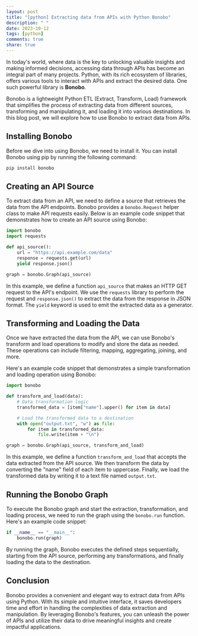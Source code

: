 ```yaml
---
layout: post
title: "[python] Extracting data from APIs with Python Bonobo"
description: " "
date: 2023-10-12
tags: [python]
comments: true
share: true
---
```


In today's world, where data is the key to unlocking valuable insights and making informed decisions, accessing data through APIs has become an integral part of many projects. Python, with its rich ecosystem of libraries, offers various tools to interact with APIs and extract the desired data. One such powerful library is **Bonobo**.

Bonobo is a lightweight Python ETL (Extract, Transform, Load) framework that simplifies the process of extracting data from different sources, transforming and manipulating it, and loading it into various destinations. In this blog post, we will explore how to use Bonobo to extract data from APIs.

## Installing Bonobo

Before we dive into using Bonobo, we need to install it. You can install Bonobo using pip by running the following command:

```python
pip install bonobo
```

## Creating an API Source

To extract data from an API, we need to define a source that retrieves the data from the API endpoints. Bonobo provides a `bonobo.Request` helper class to make API requests easily. Below is an example code snippet that demonstrates how to create an API source using Bonobo:

```python
import bonobo
import requests

def api_source():
    url = "https://api.example.com/data"
    response = requests.get(url)
    yield response.json()

graph = bonobo.Graph(api_source)
```

In this example, we define a function `api_source` that makes an HTTP GET request to the API's endpoint. We use the `requests` library to perform the request and `response.json()` to extract the data from the response in JSON format. The `yield` keyword is used to emit the extracted data as a generator.

## Transforming and Loading the Data

Once we have extracted the data from the API, we can use Bonobo's transform and load operations to modify and store the data as needed. These operations can include filtering, mapping, aggregating, joining, and more.

Here's an example code snippet that demonstrates a simple transformation and loading operation using Bonobo:

```python
import bonobo

def transform_and_load(data):
    # Data transformation logic
    transformed_data = [item["name"].upper() for item in data]

    # Load the transformed data to a destination
    with open("output.txt", "w") as file:
        for item in transformed_data:
            file.write(item + "\n")

graph = bonobo.Graph(api_source, transform_and_load)
```

In this example, we define a function `transform_and_load` that accepts the data extracted from the API source. We then transform the data by converting the "name" field of each item to uppercase. Finally, we load the transformed data by writing it to a text file named `output.txt`.

## Running the Bonobo Graph

To execute the Bonobo graph and start the extraction, transformation, and loading process, we need to run the graph using the `bonobo.run` function. Here's an example code snippet:

```python
if __name__ == "__main__":
    bonobo.run(graph)
```

By running the graph, Bonobo executes the defined steps sequentially, starting from the API source, performing any transformations, and finally loading the data to the destination.

## Conclusion

Bonobo provides a convenient and elegant way to extract data from APIs using Python. With its simple and intuitive interface, it saves developers time and effort in handling the complexities of data extraction and manipulation. By leveraging Bonobo's features, you can unleash the power of APIs and utilize their data to drive meaningful insights and create impactful applications.